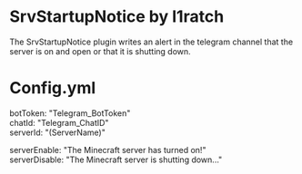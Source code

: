 # SrvStartupNotice by l1ratch
The SrvStartupNotice plugin writes an alert in the telegram channel that the server is on and open or that it is shutting down.

# Config.yml
botToken: "Telegram_BotToken"<br>
chatId: "Telegram_ChatID"<br>
serverId: "(ServerName)"<br>

serverEnable: "The Minecraft server has turned on!"<br>
serverDisable: "The Minecraft server is shutting down..."<br>
